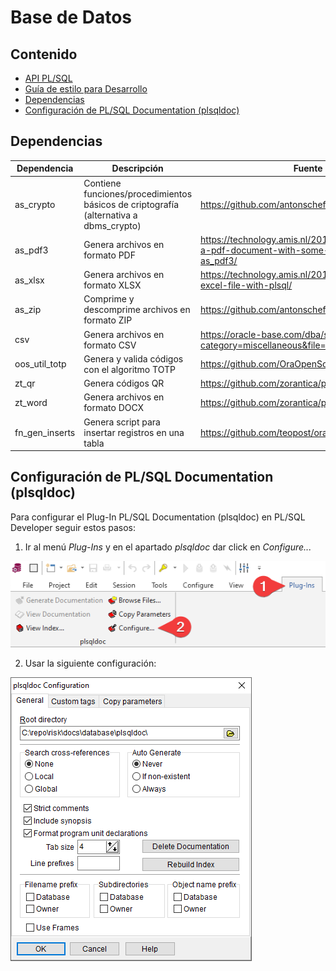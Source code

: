 # Base de Datos

## Contenido
* [API PL/SQL](plsqldoc/index.html)
* [Guía de estilo para Desarrollo](styleguide.md)
* [Dependencias](#dependencias)
* [Configuración de PL/SQL Documentation (plsqldoc)](#configuraci%C3%B3n-de-plsql-documentation-plsqldoc)

## Dependencias

Dependencia|Descripción|Fuente
-----------|-----------|------
as_crypto|Contiene funciones/procedimientos básicos de criptografía (alternativa a dbms_crypto)|https://github.com/antonscheffer/as_crypto
as_pdf3|Genera archivos en formato PDF|https://technology.amis.nl/2012/04/11/generating-a-pdf-document-with-some-plsql-as_pdf_mini-as_pdf3/
as_xlsx|Genera archivos en formato XLSX|https://technology.amis.nl/2011/02/19/create-an-excel-file-with-plsql/
as_zip|Comprime y descomprime archivos en formato ZIP|https://github.com/antonscheffer/as_zip
csv|Genera archivos en formato CSV|https://oracle-base.com/dba/script?category=miscellaneous&file=csv.sql
oos_util_totp|Genera y valida códigos con el algoritmo TOTP|https://github.com/OraOpenSource/oos-utils
zt_qr|Genera códigos QR|https://github.com/zorantica/plsql-qr-code
zt_word|Genera archivos en formato DOCX|https://github.com/zorantica/plsql-word
fn_gen_inserts|Genera script para insertar registros en una tabla|https://github.com/teopost/oracle-scripts

## Configuración de PL/SQL Documentation (plsqldoc)

Para configurar el Plug-In PL/SQL Documentation (plsqldoc) en PL/SQL Developer seguir estos pasos:

1. Ir al menú *Plug-Ins* y en el apartado *plsqldoc* dar click en *Configure...*

![](plugins_configure.png)

2. Usar la siguiente configuración:

![](plsqldoc_config.png)